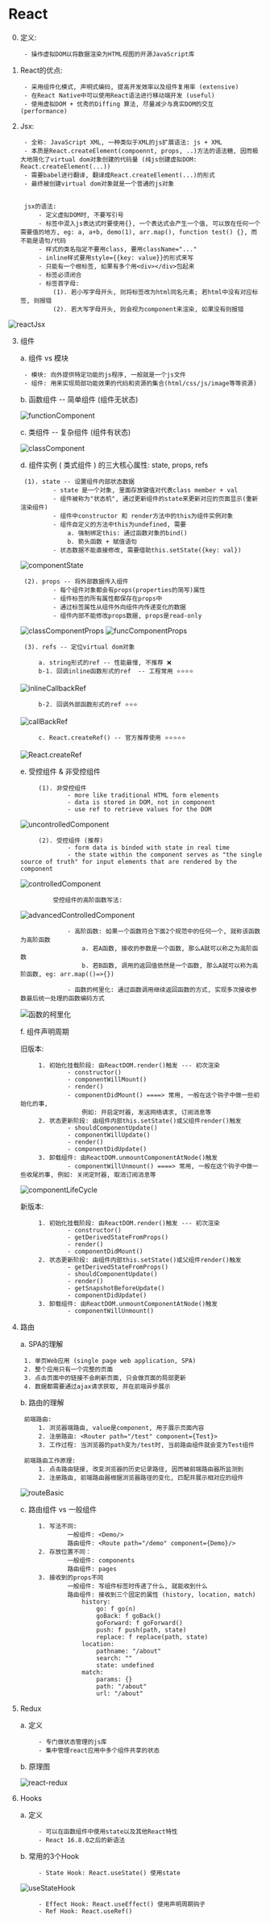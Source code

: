 # React


0. 定义:

        - 操作虚拟DOM以将数据渲染为HTML视图的开源JavaScript库

1. React的优点:

        - 采用组件化模式, 声明式编码, 提高开发效率以及组件复用率 (extensive)
        - 在React Native中可以使用React语法进行移动端开发 (useful)
        - 使用虚拟DOM + 优秀的Diffing 算法, 尽量减少与真实DOM的交互 (performance)

2. Jsx:
        
        - 全称: JavaScript XML, 一种类似于XML的js扩展语法: js + XML
        - 本质是React.createElement(compoennt, props, ..)方法的语法糖, 因而极大地简化了virtual dom对象创建的代码量 (纯js创建虚拟DOM: React.createElement(...))
        - 需要babel进行翻译, 翻译成React.createElement(...)的形式
        - 最终被创建virtual dom对象就是一个普通的js对象
        
        
        jsx的语法:
            - 定义虚拟DOM时, 不要写引号
            - 标签中混入js表达式时要使用{}, 一个表达式会产生一个值, 可以放在任何一个需要值的地方, eg: a, a+b, demo(1), arr.map(), function test() {}, 而不能是语句/代码
            - 样式的类名指定不要用class, 要用className="..."
            - inline样式要用style={{key: value}}的形式来写
            - 只能有一个根标签, 如果有多个用<div></div>包起来
            - 标签必须闭合
            - 标签首字母:
                (1). 若小写字母开头, 则将标签改为html同名元素; 若html中没有对应标签, 则报错
                (2). 若大写字母开头, 则会视为component来渲染, 如果没有则报错
![reactJsx](imagePool/reactJsx.png)


3. 组件

    a. 组件 vs 模块
    
        - 模块: 向外提供特定功能的js程序, 一般就是一个js文件
        - 组件: 用来实现局部功能效果的代码和资源的集合(html/css/js/image等等资源)
    
    
    b. 函数组件 -- 简单组件 (组件无状态)
    
    ![functionComponent](imagePool/functionComponent.png)
    
    
    c. 类组件 -- 复杂组件 (组件有状态)
    
    ![classComponent](imagePool/classComponent.png)
    
    
    d. 组件实例 ( 类式组件 ) 的三大核心属性: state, props, refs
    
        (1). state -- 设置组件内部状态数据
                - state 是一个对象, 里面存放键值对代表class member + val
                - 组件被称为"状态机", 通过更新组件的state来更新对应的页面显示(重新渲染组件)
                - 组件中constructor 和 render方法中的this为组件实例对象
                - 组件自定义的方法中this为undefined, 需要
                    a. 强制绑定this: 通过函数对象的bind()
                    b. 箭头函数 + 赋值语句
                - 状态数据不能直接修改, 需要借助this.setState({key: val})
                
    ![componentState](imagePool/componentState.png)

        (2). props -- 将外部数据传入组件
                - 每个组件对象都会有props(properties的简写)属性
                - 组件标签的所有属性都保存在props中
                - 通过标签属性从组件外向组件内传递变化的数据
                - 组件内部不能修改props数据, props是read-only
                
    ![classComponentProps](imagePool/classComponentProps.png)
    ![funcComponentProps](imagePool/funcComponentProps.png)
    
        (3). refs -- 定位virtual dom对象
        
            a. string形式的ref -- 性能最慢, 不推荐 ❌
            b-1. 回调inline函数形式的ref  -- 工程常用 ⭐️⭐️⭐️⭐️
            
    ![inlineCallbackRef](imagePool/inlineCallbackRef.png)
            
            b-2. 回调外部函数形式的ref ⭐️⭐️⭐️
            
    ![callBackRef](imagePool/callBackRef.png)
    
            c. React.createRef() -- 官方推荐使用 ⭐️⭐️⭐️⭐️⭐️
    
    ![React.createRef](imagePool/React.createRef.png)


    e. 受控组件 & 非受控组件
    
            (1). 非受控组件
                    - more like traditional HTML form elements
                    - data is stored in DOM, not in component
                    - use ref to retrieve values for the DOM
    ![uncontrolledComponent](imagePool/uncontrolledComponent.png)
    
            (2). 受控组件 (推荐)
                    - form data is binded with state in real time
                    - the state within the component serves as "the single source of truth" for input elements that are rendered by the component
    ![controlledComponent](imagePool/controlledComponent.png)

                受控组件的高阶函数写法:
    ![advancedControlledComponent](imagePool/advancedControlledComponent.png)
    
                    - 高阶函数: 如果一个函数符合下面2个规范中的任何一个, 就称该函数为高阶函数
                        a. 若A函数, 接收的参数是一个函数, 那么A就可以称之为高阶函数
                        b. 若B函数, 调用的返回值依然是一个函数, 那么A就可以称为高阶函数, eg: arr.map(()=>{})
                    
                    - 函数的柯里化: 通过函数调用继续返回函数的方式, 实现多次接收参数最后统一处理的函数编码方式
    ![函数的柯里化](imagePool/函数的柯里化.png)
   
   
    f. 组件声明周期
    
    旧版本:
    
            1. 初始化挂载阶段: 由ReactDOM.render()触发 --- 初次渲染
                    - constructor()
                    - componentWillMount()
                    - render()
                    - componentDidMount() ====> 常用, 一般在这个钩子中做一些初始化的事, 
                        例如: 开启定时器, 发送网络请求, 订阅消息等
            2. 状态更新阶段: 由组件内部this.setState()或父组件render()触发
                    - shouldComponentUpdate()
                    - componentWillUpdate()
                    - render()
                    - componentDidUpdate()
            3. 卸载组件: 由ReactDOM.unmountComponentAtNode()触发
                    - componentWillUnmount() ====> 常用, 一般在这个钩子中做一些收尾的事, 例如: 关闭定时器, 取消订阅消息等
            
    ![componentLifeCycle](imagePool/componentLifeCycle.png)


    新版本:
    
            1. 初始化挂载阶段: 由ReactDOM.render()触发 --- 初次渲染
                    - constructor()
                    - getDerivedStateFromProps()
                    - render()
                    - componentDidMount() 
            2. 状态更新阶段: 由组件内部this.setState()或父组件render()触发
                    - getDerivedStateFromProps()
                    - shouldComponentUpdate()
                    - render()
                    - getSnapshotBeforeUpdate()
                    - componentDidUpdate()
            3. 卸载组件: 由ReactDOM.unmountComponentAtNode()触发
                    - componentWillUnmount() 
    
4. 路由

    a. SPA的理解
    
        1. 单页Web应用 (single page web application, SPA)
        2. 整个应用只有一个完整的页面
        3. 点击页面中的链接不会刷新页面, 只会做页面的局部更新
        4. 数据都需要通过ajax请求获取, 并在前端异步展示
        
    b. 路由的理解
    
        前端路由: 
            1. 浏览器端路由, value是component, 用于展示页面内容
            2. 注册路由: <Router path="/test" component={Test}>
            3. 工作过程: 当浏览器的path变为/test时, 当前路由组件就会变为Test组件
        
        前端路由工作原理:
            1. 点击路由链接, 改变浏览器的历史记录路径, 因而被前端路由器所监测到
            2. 注册路由, 前端路由器根据浏览器路径的变化, 匹配并展示相对应的组件
        
    ![routeBasic](imagePool/routeBasic.png)
    
    c. 路由组件 vs 一般组件
        
            1. 写法不同:
                    一般组件: <Demo/>
                    路由组件: <Route path="/demo" component={Demo}/>
            2. 存放位置不同：
                    一般组件: components
                    路由组件: pages
            3. 接收到的props不同
                    一般组件: 写组件标签时传递了什么, 就能收到什么
                    路由组件: 接收到三个固定的属性 (history, location, match)
                        history:
                            go: f go(n)
                            goBack: f goBack()
                            goForward: f goForward()
                            push: f push(path, state)
                            replace: f replace(path, state)
                        location:
                            pathname: "/about"
                            search: ""
                            state: undefined
                        match:
                            params: {}
                            path: "/about"
                            url: "/about"

5. Redux

    a. 定义
            
            - 专门做状态管理的js库
            - 集中管理react应用中多个组件共享的状态
    
    b. 原理图
    
    ![react-redux](imagePool/react-redux-overview.png)


6. Hooks
    
    a. 定义
        
            - 可以在函数组件中使用state以及其他React特性
            - React 16.8.0之后的新语法
    
    b. 常用的3个Hook
        
            - State Hook: React.useState() 使用state
    ![useStateHook](imagePool/useStateHook.png)
            
            - Effect Hook: React.useEffect() 使用声明周期钩子
            - Ref Hook: React.useRef()
            
